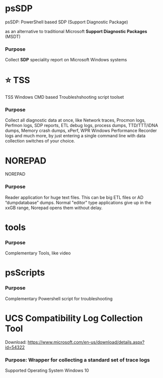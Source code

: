 # psSDP
psSDP: PowerShell based SDP (Support Diagnostic Package)

as an alternative to traditional Microsoft **Support Diagnostic Packages** (MSDT)
### Purpose
Collect **SDP** speciality report on Microsoft Windows systems

# :star: TSS
TSS Windows CMD based Troubleshshooting script toolset 
### Purpose
Collect all diagnostic data at once, like Network traces, Procmon logs, Perfmon logs, SDP reports, ETL debug logs, process dumps, TTD/TTT/iDNA dumps, Memory crash dumps, xPerf, WPR Windows Performance Recorder logs and much more, by just entering a single command line with data collection switches of your choice.

# NOREPAD
NOREPAD
### Purpose 
Reader application for huge text files. This can be big ETL files or AD “dumpdatabase” dumps. Normal "editor" type applications give up in the xxGB range, Norepad opens them without delay.

# tools
### Purpose 
Complementary Tools, like video

# psScripts
### Purpose 
Complementary Powershell script for troubleshooting

# UCS Compatibility Log Collection Tool 
Download: https://www.microsoft.com/en-us/download/details.aspx?id=54322
### Purpose: Wrapper for collecting a standard set of trace logs 
Supported Operating System 
Windows 10 

